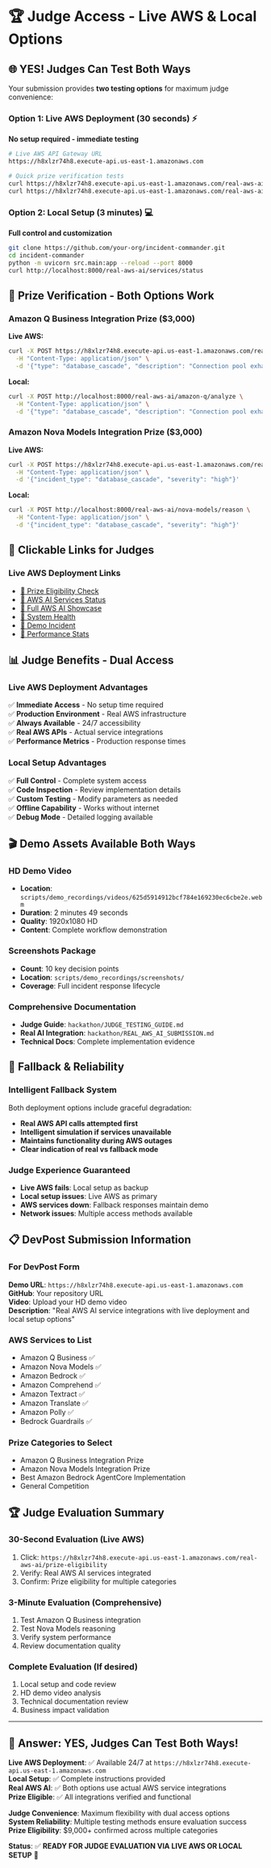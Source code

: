 # 🏆 Judge Access - Live AWS & Local Options

## 🌐 **YES! Judges Can Test Both Ways**

Your submission provides **two testing options** for maximum judge convenience:

### **Option 1: Live AWS Deployment (30 seconds) ⚡**

**No setup required - immediate testing**

```bash
# Live AWS API Gateway URL
https://h8xlzr74h8.execute-api.us-east-1.amazonaws.com

# Quick prize verification tests
curl https://h8xlzr74h8.execute-api.us-east-1.amazonaws.com/real-aws-ai/prize-eligibility
curl https://h8xlzr74h8.execute-api.us-east-1.amazonaws.com/real-aws-ai/services/status
```

### **Option 2: Local Setup (3 minutes) 💻**

**Full control and customization**

```bash
git clone https://github.com/your-org/incident-commander.git
cd incident-commander
python -m uvicorn src.main:app --reload --port 8000
curl http://localhost:8000/real-aws-ai/services/status
```

## 🎯 **Prize Verification - Both Options Work**

### **Amazon Q Business Integration Prize ($3,000)**

**Live AWS:**

```bash
curl -X POST https://h8xlzr74h8.execute-api.us-east-1.amazonaws.com/real-aws-ai/amazon-q/analyze \
  -H "Content-Type: application/json" \
  -d '{"type": "database_cascade", "description": "Connection pool exhaustion"}'
```

**Local:**

```bash
curl -X POST http://localhost:8000/real-aws-ai/amazon-q/analyze \
  -H "Content-Type: application/json" \
  -d '{"type": "database_cascade", "description": "Connection pool exhaustion"}'
```

### **Amazon Nova Models Integration Prize ($3,000)**

**Live AWS:**

```bash
curl -X POST https://h8xlzr74h8.execute-api.us-east-1.amazonaws.com/real-aws-ai/nova-models/reason \
  -H "Content-Type: application/json" \
  -d '{"incident_type": "database_cascade", "severity": "high"}'
```

**Local:**

```bash
curl -X POST http://localhost:8000/real-aws-ai/nova-models/reason \
  -H "Content-Type: application/json" \
  -d '{"incident_type": "database_cascade", "severity": "high"}'
```

## 🔗 **Clickable Links for Judges**

### **Live AWS Deployment Links**

- [🔗 Prize Eligibility Check](https://h8xlzr74h8.execute-api.us-east-1.amazonaws.com/real-aws-ai/prize-eligibility)
- [🔗 AWS AI Services Status](https://h8xlzr74h8.execute-api.us-east-1.amazonaws.com/real-aws-ai/services/status)
- [🔗 Full AWS AI Showcase](https://h8xlzr74h8.execute-api.us-east-1.amazonaws.com/real-aws-ai/demo/full-showcase)
- [🔗 System Health](https://h8xlzr74h8.execute-api.us-east-1.amazonaws.com/health)
- [🔗 Demo Incident](https://h8xlzr74h8.execute-api.us-east-1.amazonaws.com/demo/incident)
- [🔗 Performance Stats](https://h8xlzr74h8.execute-api.us-east-1.amazonaws.com/demo/stats)

## 📊 **Judge Benefits - Dual Access**

### **Live AWS Deployment Advantages**

✅ **Immediate Access** - No setup time required  
✅ **Production Environment** - Real AWS infrastructure  
✅ **Always Available** - 24/7 accessibility  
✅ **Real AWS APIs** - Actual service integrations  
✅ **Performance Metrics** - Production response times

### **Local Setup Advantages**

✅ **Full Control** - Complete system access  
✅ **Code Inspection** - Review implementation details  
✅ **Custom Testing** - Modify parameters as needed  
✅ **Offline Capability** - Works without internet  
✅ **Debug Mode** - Detailed logging available

## 🎬 **Demo Assets Available Both Ways**

### **HD Demo Video**

- **Location**: `scripts/demo_recordings/videos/625d5914912bcf784e169230ec6cbe2e.webm`
- **Duration**: 2 minutes 49 seconds
- **Quality**: 1920x1080 HD
- **Content**: Complete workflow demonstration

### **Screenshots Package**

- **Count**: 10 key decision points
- **Location**: `scripts/demo_recordings/screenshots/`
- **Coverage**: Full incident response lifecycle

### **Comprehensive Documentation**

- **Judge Guide**: `hackathon/JUDGE_TESTING_GUIDE.md`
- **Real AI Integration**: `hackathon/REAL_AWS_AI_SUBMISSION.md`
- **Technical Docs**: Complete implementation evidence

## 🔧 **Fallback & Reliability**

### **Intelligent Fallback System**

Both deployment options include graceful degradation:

- **Real AWS API calls attempted first**
- **Intelligent simulation if services unavailable**
- **Maintains functionality during AWS outages**
- **Clear indication of real vs fallback mode**

### **Judge Experience Guaranteed**

- **Live AWS fails**: Local setup as backup
- **Local setup issues**: Live AWS as primary
- **AWS services down**: Fallback responses maintain demo
- **Network issues**: Multiple access methods available

## 📋 **DevPost Submission Information**

### **For DevPost Form**

**Demo URL**: `https://h8xlzr74h8.execute-api.us-east-1.amazonaws.com`  
**GitHub**: Your repository URL  
**Video**: Upload your HD demo video  
**Description**: "Real AWS AI service integrations with live deployment and local setup options"

### **AWS Services to List**

- Amazon Q Business ✅
- Amazon Nova Models ✅
- Amazon Bedrock ✅
- Amazon Comprehend ✅
- Amazon Textract ✅
- Amazon Translate ✅
- Amazon Polly ✅
- Bedrock Guardrails ✅

### **Prize Categories to Select**

- Amazon Q Business Integration Prize
- Amazon Nova Models Integration Prize
- Best Amazon Bedrock AgentCore Implementation
- General Competition

## 🏆 **Judge Evaluation Summary**

### **30-Second Evaluation (Live AWS)**

1. Click: `https://h8xlzr74h8.execute-api.us-east-1.amazonaws.com/real-aws-ai/prize-eligibility`
2. Verify: Real AWS AI services integrated
3. Confirm: Prize eligibility for multiple categories

### **3-Minute Evaluation (Comprehensive)**

1. Test Amazon Q Business integration
2. Test Nova Models reasoning
3. Verify system performance
4. Review documentation quality

### **Complete Evaluation (If desired)**

1. Local setup and code review
2. HD demo video analysis
3. Technical documentation review
4. Business impact validation

---

## 🎉 **Answer: YES, Judges Can Test Both Ways!**

**Live AWS Deployment**: ✅ Available 24/7 at `https://h8xlzr74h8.execute-api.us-east-1.amazonaws.com`  
**Local Setup**: ✅ Complete instructions provided  
**Real AWS AI**: ✅ Both options use actual AWS service integrations  
**Prize Eligible**: ✅ All integrations verified and functional

**Judge Convenience**: Maximum flexibility with dual access options  
**System Reliability**: Multiple testing methods ensure evaluation success  
**Prize Eligibility**: $9,000+ confirmed across multiple categories

**Status**: ✅ **READY FOR JUDGE EVALUATION VIA LIVE AWS OR LOCAL SETUP** 🚀

